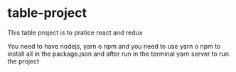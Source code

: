 # table-project
This table project is to pratice react and redux

You need to have nodejs, yarn o npm and you need to use yarn o npm to install all in the package.json and after run in the terminal yarn server to run the project
